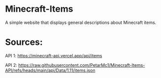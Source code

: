 # Minecraft-Items
A simple website that displays general descriptions about Minecraft items. 

# Sources:
API 1:
https://minecraft-api.vercel.app/api/items

API 2:
https://raw.githubusercontent.com/PetarMc1/Minecraft-Items-API/refs/heads/main/api/Data/1.11/items.json

